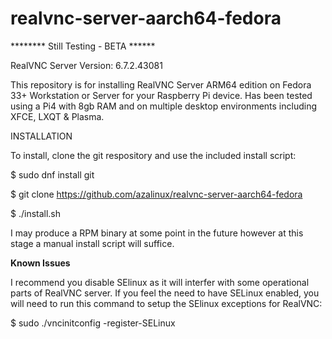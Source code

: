 # realvnc-server-aarch64-fedora

******** Still Testing - BETA ******

RealVNC Server Version:    6.7.2.43081

This repository is for installing RealVNC Server ARM64 edition on Fedora 33+ Workstation or Server for your Raspberry Pi device. Has been tested using a Pi4 with 8gb RAM and on multiple desktop environments including XFCE, LXQT & Plasma.

INSTALLATION

To install, clone the git respository and use the included install script:

$ sudo dnf install git

$ git clone https://github.com/azalinux/realvnc-server-aarch64-fedora

$ ./install.sh

I may produce a RPM binary at some point in the future however at this stage a manual install script will suffice.

**Known Issues**

I recommend you disable SElinux as it will interfer with some operational parts of RealVNC server.  If you feel the need to have SELinux enabled, you will need to run this command to setup the SElinux exceptions for RealVNC:

$ sudo ./vncinitconfig -register-SELinux
